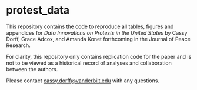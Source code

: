 # protest_data

This repository contains the code to reproduce all tables, figures and appendices for *Data Innovations on Protests in the United States* by Cassy Dorff, Grace Adcox, and Amanda Konet forthcoming in the Journal of Peace Research. 

For clarity, this repository only contains replication code for the paper and is not to be viewed as a historical record of analyses and collaboration between the authors.

Please contact cassy.dorff@vanderbilt.edu with any questions. 
